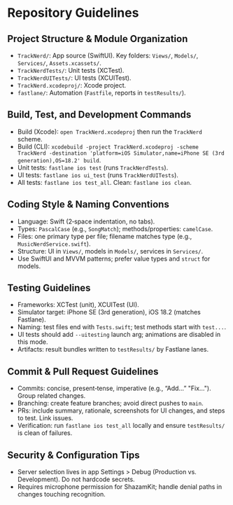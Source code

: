 # Repository Guidelines

## Project Structure & Module Organization
- `TrackNerd/`: App source (SwiftUI). Key folders: `Views/`, `Models/`, `Services/`, `Assets.xcassets/`.
- `TrackNerdTests/`: Unit tests (XCTest).
- `TrackNerdUITests/`: UI tests (XCUITest).
- `TrackNerd.xcodeproj/`: Xcode project.
- `fastlane/`: Automation (`Fastfile`, reports in `testResults/`).

## Build, Test, and Development Commands
- Build (Xcode): `open TrackNerd.xcodeproj` then run the `TrackNerd` scheme.
- Build (CLI): `xcodebuild -project TrackNerd.xcodeproj -scheme TrackNerd -destination 'platform=iOS Simulator,name=iPhone SE (3rd generation),OS=18.2' build`.
- Unit tests: `fastlane ios test` (runs `TrackNerdTests`).
- UI tests: `fastlane ios ui_test` (runs `TrackNerdUITests`).
- All tests: `fastlane ios test_all`. Clean: `fastlane ios clean`.

## Coding Style & Naming Conventions
- Language: Swift (2‑space indentation, no tabs).
- Types: `PascalCase` (e.g., `SongMatch`); methods/properties: `camelCase`.
- Files: one primary type per file; filename matches type (e.g., `MusicNerdService.swift`).
- Structure: UI in `Views/`, models in `Models/`, services in `Services/`.
- Use SwiftUI and MVVM patterns; prefer value types and `struct` for models.

## Testing Guidelines
- Frameworks: XCTest (unit), XCUITest (UI).
- Simulator target: iPhone SE (3rd generation), iOS 18.2 (matches Fastlane).
- Naming: test files end with `Tests.swift`; test methods start with `test...`.
- UI tests should add `--uitesting` launch arg; animations are disabled in this mode.
- Artifacts: result bundles written to `testResults/` by Fastlane lanes.

## Commit & Pull Request Guidelines
- Commits: concise, present‑tense, imperative (e.g., “Add…” "Fix…"). Group related changes.
- Branching: create feature branches; avoid direct pushes to `main`.
- PRs: include summary, rationale, screenshots for UI changes, and steps to test. Link issues.
- Verification: run `fastlane ios test_all` locally and ensure `testResults/` is clean of failures.

## Security & Configuration Tips
- Server selection lives in app Settings > Debug (Production vs. Development). Do not hardcode secrets.
- Requires microphone permission for ShazamKit; handle denial paths in changes touching recognition.
